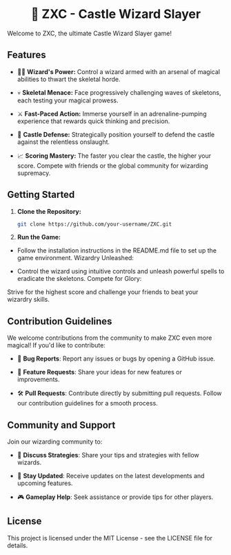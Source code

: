 # <div align="center"> 🔮 ZXC - Castle Wizard Slayer </div>

Welcome to ZXC, the ultimate Castle Wizard Slayer game!

## Features

- 🧙‍♂️ **Wizard's Power:** Control a wizard armed with an arsenal of magical abilities to thwart the skeletal horde.
  
- 💀 **Skeletal Menace:** Face progressively challenging waves of skeletons, each testing your magical prowess.
  
- ⚔️ **Fast-Paced Action:** Immerse yourself in an adrenaline-pumping experience that rewards quick thinking and precision.
  
- 🏰 **Castle Defense:** Strategically position yourself to defend the castle against the relentless onslaught.
  
- 📈 **Scoring Mastery:** The faster you clear the castle, the higher your score. Compete with friends or the global community for wizarding supremacy.

## Getting Started

1. **Clone the Repository:**
   ```bash
   git clone https://github.com/your-username/ZXC.git
   ```
2. **Run the Game:**

  - Follow the installation instructions in the README.md file to set up the game environment.
Wizardry Unleashed:

  - Control the wizard using intuitive controls and unleash powerful spells to eradicate the skeletons.
Compete for Glory:

Strive for the highest score and challenge your friends to beat your wizardry skills.

## Contribution Guidelines

We welcome contributions from the community to make ZXC even more magical! If you'd like to contribute:

- 🐛 **Bug Reports**: Report any issues or bugs by opening a GitHub issue.

- 🚀 **Feature Requests**: Share your ideas for new features or improvements.

- 🛠️ **Pull Requests**: Contribute directly by submitting pull requests. Follow our contribution guidelines for a smooth process.

## Community and Support
Join our wizarding community to:

- 🤝 **Discuss Strategies**: Share your tips and strategies with fellow wizards.

- 📢 **Stay Updated**: Receive updates on the latest developments and upcoming features.

- 🎮 **Gameplay Help**: Seek assistance or provide tips for other players.

## License
This project is licensed under the MIT License - see the LICENSE file for details.

